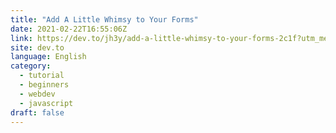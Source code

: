 ```yaml
---
title: "Add A Little Whimsy to Your Forms"
date: 2021-02-22T16:55:06Z
link: https://dev.to/jh3y/add-a-little-whimsy-to-your-forms-2c1f?utm_medium=RSS&utm_source=news.12bit.vn
site: dev.to
language: English
category:
  - tutorial
  - beginners
  - webdev
  - javascript
draft: false
---
```

